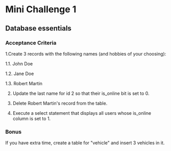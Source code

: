 # Mini Challenge 1

## Database essentials

### Acceptance Criteria

1.Create 3 records with the following names (and hobbies of your choosing):

1.1. John Doe

1.2. Jane Doe

1.3. Robert Martin

2. Update the last name for id 2 so that their is_online bit is set to 0.

3. Delete Robert Martin's record from the table.

4. Execute a select statement that displays all users whose is_online column is set to 1.

### Bonus

If you have extra time, create a table for "vehicle" and insert 3 vehicles in it.